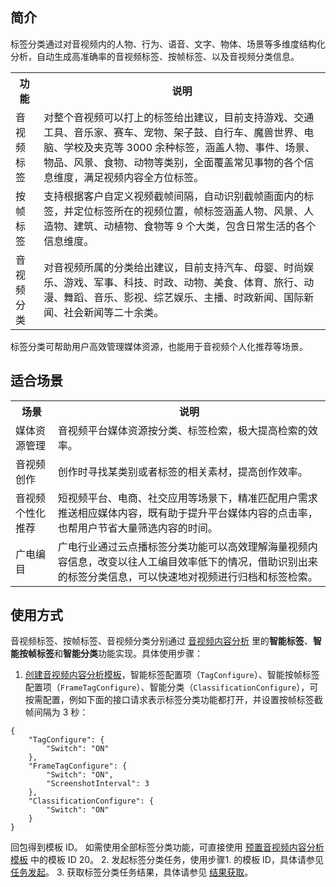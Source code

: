 ## 简介
标签分类通过对音视频内的人物、行为、语音、文字、物体、场景等多维度结构化分析，自动生成高准确率的音视频标签、按帧标签、以及音视频分类信息。
<table>
    <tr>
        <th>
            功能               
        </th>
				<th>
           说明
        </th>
    </tr>
 <tr>
        <td>
            音视频标签
        </td>
				<td>
            对整个音视频可以打上的标签给出建议，目前支持游戏、交通工具、音乐家、赛车、宠物、架子鼓、自行车、魔兽世界、电脑、学校及夹克等 3000 余种标签，涵盖人物、事件、场景、物品、风景、食物、动物等类别，全面覆盖常见事物的各个信息维度，满足视频内容全方位标签。
        </td>
 </tr>
 <tr>
        <td>
            按帧标签
        </td>
				<td>
            支持根据客户自定义视频截帧间隔，自动识别截帧画面内的标签，并定位标签所在的视频位置，帧标签涵盖人物、风景、人造物、建筑、动植物、食物等 9 个大类，包含日常生活的各个信息维度。
        </td>
 </tr>
 <tr>
        <td>
            音视频分类
        </td>
				<td>
            对音视频所属的分类给出建议，目前支持汽车、母婴、时尚娱乐、游戏、军事、科技、时政、动物、美食、体育、旅行、动漫、舞蹈、音乐、影视、综艺娱乐、主播、时政新闻、国际新闻、社会新闻等二十余类。
        </td>
 </tr>
</table>
标签分类可帮助用户高效管理媒体资源，也能用于音视频个人化推荐等场景。

## 适合场景
<table>
    <tr>
        <th>
            场景               
        </th>
				<th>
           说明
        </th>
    </tr>
 <tr>
        <td>
            媒体资源管理
        </td>
				<td>
            音视频平台媒体资源按分类、标签检索，极大提高检索的效率。
        </td>
 </tr>
  <tr>
        <td>
            音视频创作
        </td>
				<td>
           创作时寻找某类别或者标签的相关素材，提高创作效率。
        </td>
 </tr>
 <tr>
        <td>
            音视频个性化推荐
        </td>
				<td>
            短视频平台、电商、社交应用等场景下，精准匹配用户需求推送相应媒体内容，既有助于提升平台媒体内容的点击率，也帮用户节省大量筛选内容的时间。
        </td>
 </tr>
 <tr>
        <td>
            广电编目
        </td>
				<td>
            广电行业通过云点播标签分类功能可以高效理解海量视频内容信息，改变以往人工编目效率低下的情况，借助识别出来的标签分类信息，可以快速地对视频进行归档和标签检索。
        </td>
 </tr>
</table>

## 使用方式
音视频标签、按帧标签、音视频分类分别通过 [音视频内容分析](https://cloud.tencent.com/document/product/266/34691) 里的**智能标签**、**智能按帧标签**和**智能分类**功能实现。具体使用步骤：
1. [创建音视频内容分析模板](https://cloud.tencent.com/document/product/266/34463)，智能标签配置项（`TagConfigure`）、智能按帧标签配置项（`FrameTagConfigure`）、智能分类（`ClassificationConfigure`），可按需配置，例如下面的接口请求表示标签分类功能都打开，并设置按帧标签截帧间隔为 3 秒：
```
{
	"TagConfigure": {
		"Switch": "ON"
	},
	"FrameTagConfigure": {
		"Switch": "ON",
		"ScreenshotInterval": 3
	},
	"ClassificationConfigure": {
		"Switch": "ON"
	}
}
```
回包得到模板 ID。
如需使用全部标签分类功能，可直接使用 [预置音视频内容分析模板](https://cloud.tencent.com/document/product/266/33476#.E9.A2.84.E7.BD.AE.E9.9F.B3.E8.A7.86.E9.A2.91.E5.86.85.E5.AE.B9.E5.88.86.E6.9E.90.E6.A8.A1.E6.9D.BF) 中的模板  ID 20。
2. 发起标签分类任务，使用步骤1. 的模板 ID，具体请参见 [任务发起](https://cloud.tencent.com/document/product/266/34691#.E4.BB.BB.E5.8A.A1.E5.8F.91.E8.B5.B7)。
3. 获取标签分类任务结果，具体请参见 [结果获取](https://cloud.tencent.com/document/product/266/34691#.E7.BB.93.E6.9E.9C.E8.8E.B7.E5.8F.96)。
